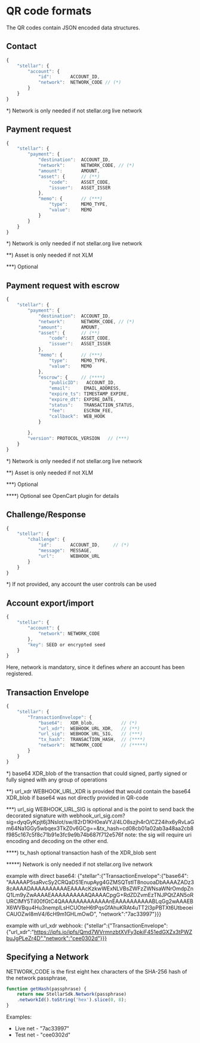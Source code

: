 # QR code formats

The QR codes contain JSON encoded data structures.

## Contact

```javascript
{
    "stellar": {
        "account": {
            "id":       ACCOUNT_ID,
            "network":  NETWORK_CODE // (*)
        }
    }
}
```

*) Network is only needed if not stellar.org live network

## Payment request

```javascript
{
    "stellar": {
        "payment": {
            "destination":  ACCOUNT_ID,
            "network":      NETWORK_CODE, // (*)
            "amount":       AMOUNT,
            "asset": {      // (**)
                "code":     ASSET_CODE,
                "issuer":   ASSET_ISSER
            },
            "memo": {       // (***)
                "type":     MEMO_TYPE,
                "value":    MEMO
            }
        }
    }
}
```

*) Network is only needed if not stellar.org live network

**) Asset is only needed if not XLM

***) Optional

## Payment request with escrow

```javascript
{
    "stellar": {
        "payment": {
            "destination":  ACCOUNT_ID,
            "network":      NETWORK_CODE, // (*)
            "amount":       AMOUNT,
            "asset": {      // (**)
                "code":     ASSET_CODE,
                "issuer":   ASSET_ISSER
            },
            "memo": {       // (***)
                "type":     MEMO_TYPE,
                "value":    MEMO
            },
            "escrow": {     // (****)
                "publicID":   ACCOUNT_ID,
                "email":     EMAIL_ADDRESS,
                "expire_ts": TIMESTAMP_EXPIRE,
                "expire_dt": EXPIRE_DATE,
                "status":    TRANSACTION_STATUS,
                "fee":       ESCROW_FEE,
                "callback":  WEB_HOOK
            }
            
        },
        "version": PROTOCOL_VERSION   // (***)
    }
}
```

*) Network is only needed if not stellar.org live network

**) Asset is only needed if not XLM

***) Optional

****) Optional see OpenCart plugin for details


## Challenge/Response

```javascript
{
    "stellar": {
        "challenge": {
            "id":       ACCOUNT_ID,		// (*)
            "message":  MESSAGE,
            "url":      WEBHOOK_URL
        }
    }
}
```

*) If not provided, any account the user controls can be used

## Account export/import

```javascript
{
    "stellar": {
        "account": {
            "network": NETWORK_CODE
        },
        "key": SEED or encrypted seed
    }
}
```

Here, network is mandatory, since it defines *where* an account has been registered. 

## Transaction Envelope
```javascript
{
    "stellar": {
        "TransactionEnvelope": {          
            "base64":   XDR_blob,          // (*)
            "url_xdr":  WEBHOOK_URL_XDR,   // (**)
            "url_sig":  WEBHOOK_URL_SIG,   // (***)
            "tx_hash":  TRANSACTION_HASH,  // (****)
            "network":  NETWORK_CODE       // (*****)
        }
    }
}
```

*) base64 XDR_blob of the transaction that could signed, partly signed or fully signed with any group of operations

**) url_xdr WEBHOOK_URL_XDR is provided that would contain the base64 XDR_blob if base64 was not directly provided in QR-code

***) url_sig WEBHOOK_URL_SIG is optional and is the point to send back the decorated signature with webhook_url_sig.com?sig=dyqGyKpjt6j3NsIot/sw/82rD1KH0eaVYJ/4LO8szjh4rO/CZ24ihx6yRvLaGm64Na1GGy5wbqex3TkZ0v6GCg==&tx_hash=cd08cb01a02ab3a48aa2cb8f985c167c5f8c71b91e3fc9e9b74b687f712e576f  note: the sig will require uri encoding and decoding on the other end.

****) tx_hash optional transaction hash of the XDR_blob sent

*****) Network is only needed if not stellar.org live network


example with direct base64:
{"stellar":{"TransactionEnvelope":{"base64": "AAAAAP5saRvcSy2CRQaDS1EnupAyg4GZMSQTstIT8nouoaDbAAAAZADz38cAAAADAAAAAAAAAAEAAAAcKzkwWExNLVBsZWFzZWNsaWNrOmdpZnQ1Lm9yZwAAAAEAAAAAAAAAAQAAAACpgG+RdZDZvmEzTNJPQtZAN5oRURCIMY5TiI00fGtC4QAAAAAAAAAAAAAnEAAAAAAAAAABLqGg2wAAAEBX6WVBqu4Hu3nemplLsHCUOteH6tPqsGfAhuKRAt4uTT2l3pPBTXt6UtbeoeiCAUOZwI8mV4/6cH9m1GHLmOwD", "network":"7ac33997"}}}

example with url_xdr webhook:
{"stellar":{"TransactionEnvelope":{"url_xdr":"https://ipfs.io/ipfs/Qmd7WVrmnzbtXVFy3pkiF451edGXZx3tPWZbuJgPLeZr4D","network":"cee0302d"}}}

## Specifying a Network

NETWORK_CODE is the first eight hex characters of the SHA-256 hash of the network passphrase,

```javascript
function getHash(passphrase) {
    return new StellarSdk.Network(passphrase)
    .networkId().toString('hex').slice(0, 8);
}
```

Examples:

* Live net - "7ac33997"
* Test net - "cee0302d"
